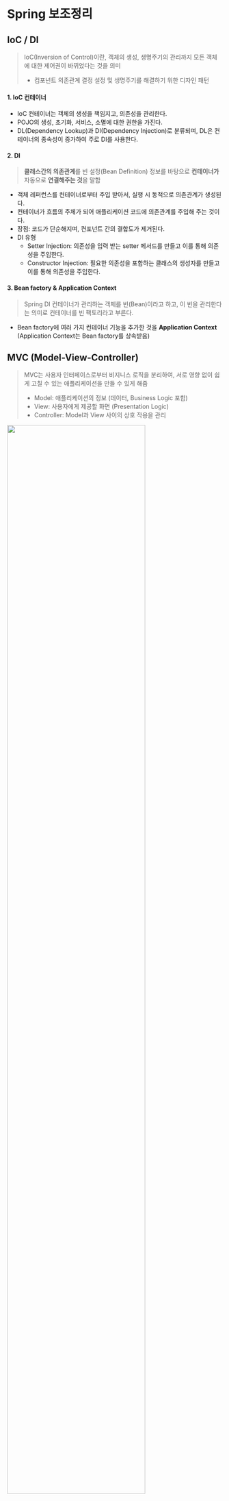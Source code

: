 # Spring 보조정리



## IoC / DI

>IoC(Inversion of Control)이란, 객체의 생성, 생명주기의 관리까지 모든 객체에 대한 제어권이 바뀌었다는 것을 의미
>
>- 컴포넌트 의존관계 결정 설정 및 생명주기를 해결하기 위한 디자인 패턴



#### 1. IoC 컨테이너

- IoC 컨테이너는 객체의 생성을 책임지고, 의존성을 관리한다.
- POJO의 생성, 초기화, 서비스, 소멸에 대한 권한을 가진다.
- DL(Dependency Lookup)과 DI(Dependency Injection)로 분류되며, DL은 컨테이너의 종속성이 증가하여 주로 DI를 사용한다.



#### 2. DI

> **클래스간의 의존관계**를 빈 설정(Bean Definition) 정보를 바탕으로 **컨테이너가** 자동으로 **연결해주는 것**을 말함

- 객체 레퍼런스를 컨테이너로부터 주입 받아서, 실행 시 동적으로 의존관계가 생성된다.
- 컨테이너가 흐름의 주체가 되어 애플리케이션 코드에 의존관계를 주입해 주는 것이다.
- 장점: 코드가 단순해지며, 컨포넌트 간의 결합도가 제거된다.
- DI 유형
  - Setter Injection: 의존성을 입력 받는 setter 메서드를 만들고 이를 통해 의존성을 주입한다.
  - Constructor Injection: 필요한 의존성을 포함하는 클래스의 생성자를 만들고 이를 통해 의존성을 주입한다.



#### 3. Bean factory & Application Context

>Spring DI 컨테이너가 관리하는 객체를 빈(Bean)이라고 하고, 이 빈을 관리한다는 의미로 컨테이너를 빈 팩토리라고 부른다.

- Bean factory에 여러 가지 컨테이너 기능을 추가한 것을 **Application Context** (Application Context는 Bean factory를 상속받음)



## MVC (Model-View-Controller)

> MVC는 사용자 인터페이스로부터 비지니스 로직을 분리하여, 서로 영향 없이 쉽게 고칠 수 있는 애플리케이션을 만들 수 있게 해줌
>
> - Model: 애플리케이션의 정보 (데이터, Business Logic 포함)
> - View: 사용자에게 제공할 화면 (Presentation Logic)
> - Controller: Model과 View 사이의 상호 작용을 관리



<img src="https://user-images.githubusercontent.com/58925328/71407849-91615a80-267f-11ea-9768-d99c5700c194.PNG" width="80%" />



#### 1. Model 컴포넌트

- 데이터 저장소(ex. DB 등)와 연동하여 사용자가 입력한 데이터나 사용자에게 출력할 데이터를 다루는 일을 함

- DAO 클래스, Service 클래스에 해당



#### 2. View 컴포넌트

- 모델이 처리한 데이터나 그 작업 결과를 가지고 사용자에게 출력할 화면을 만드는 일을 함
- 생성된 화면은 웹 브라우저가 출력하고, 뷰 컴포넌트는 HTML과 CSS, Java Script를 사용하여 웹 브라우저가 출력할 UI를 만듦.



#### 3. Controller 컴포넌트

- 클라이언트의 요청을 받았을 때 그 요청에 대해 실제 업무를 수행하는 모델 컴포넌트를 호출하는 일을 함
- 클라이언트가 보낸 데이터가 있다면, 모델을 호출할 때 전달하기 쉽게 데이터를 적절히 가공하는 일을 함
- 모델이 업무 수행을 완료하면, 그 결과를 가지고 화면을 생성하도록 뷰에게 전달 (클라이언트 요청에 대해 모델과 뷰를 결정하여 전달)
- **Servlet**과 JSP를 사용하여 작성할 수 있음



<img src="https://user-images.githubusercontent.com/58925328/71411164-a643eb00-268b-11ea-844b-f5f2424a9fd3.PNG" width="80%" />





## RESTful 웹서비스

#### 1. Open API(Application Programming Interface)

>프로그래밍에서 사용할 수 있는 개방되어 있는 상태의 인터페이스를 말한다.
>
>대부분의 Open API는 REST 방식으로 지원된다.



#### 2. REST(REpresentational Safe Transfer)

>HTTP URI를 통해 제어할 자원을 명시하고, HTTP Method(GET, POST, PUT, DELETE)를 통해 해당 자원을 제어하는 명령을 내리는 방식의 아키텍쳐

- POST: Create/ GET: Read/ PUT: Update/ DELETE: Delete

- 기존방식:  `GET/list.do?no=510&name=java`  >  Querystring

  RESTful: `GET/bbs/java/510`



####  3. JSON

- Javascript에서 객체를 만들 때 사용하는 표현식을 의미
- XML을 대체하는 데이터 전송에 많이 사용된다.
- 특정 언어에 종속적이지 않음
- **Jackson**: JSON형태를 Java객체로, Java객체를 JSON형태로 변환해주는 Java 용 **JSON 라이브러리**